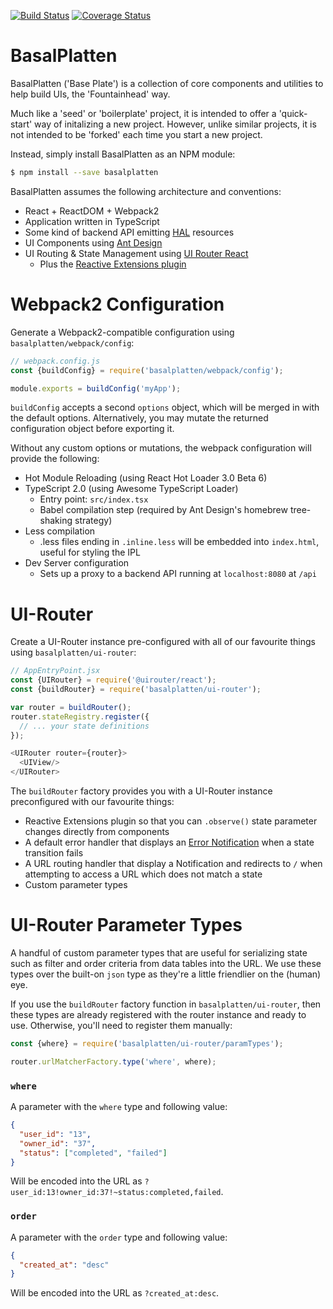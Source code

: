 [![Build Status](https://travis-ci.org/FountainheadTechnologies/basalplatten.svg?branch=master)](https://travis-ci.org/FountainheadTechnologies/basalplatten)
[![Coverage Status](https://coveralls.io/repos/github/FountainheadTechnologies/basalplatten/badge.svg?branch=master)](https://coveralls.io/github/FountainheadTechnologies/basalplatten?branch=master)

# BasalPlatten

BasalPlatten ('Base Plate') is a collection of core components and utilities to help build UIs, the 'Fountainhead' way.

Much like a 'seed' or 'boilerplate' project, it is intended to offer a 'quick-start' way of initalizing a new project. However, unlike similar projects, it is not intended to be 'forked' each time you start a new project.

Instead, simply install BasalPlatten as an NPM module:

```bash
$ npm install --save basalplatten
```

BasalPlatten assumes the following architecture and conventions:

- React + ReactDOM + Webpack2
- Application written in TypeScript
- Some kind of backend API emitting [HAL](https://tools.ietf.org/html/draft-kelly-json-hal-08) resources
- UI Components using [Ant Design](https://ant.design/docs/react/introduce)
- UI Routing & State Management using [UI Router React](https://ui-router.github.io/react/)
  - Plus the [Reactive Extensions plugin](https://github.com/ui-router/rx)

# Webpack2 Configuration

Generate a Webpack2-compatible configuration using `basalplatten/webpack/config`:

```javascript
// webpack.config.js
const {buildConfig} = require('basalplatten/webpack/config');

module.exports = buildConfig('myApp');
```

`buildConfig` accepts a second `options` object, which will be merged in with the default options. Alternatively, you may mutate the returned configuration object before exporting it.

Without any custom options or mutations, the webpack configuration will provide the following:

- Hot Module Reloading (using React Hot Loader 3.0 Beta 6)
- TypeScript 2.0 (using Awesome TypeScript Loader)
  - Entry point: `src/index.tsx`
  - Babel compilation step (required by Ant Design's homebrew tree-shaking strategy)
- Less compilation
  - .less files ending in `.inline.less` will be embedded into `index.html`, useful for styling the IPL
- Dev Server configuration
  - Sets up a proxy to a backend API running at `localhost:8080` at `/api`

# UI-Router

Create a UI-Router instance pre-configured with all of our favourite things using `basalplatten/ui-router`:

```javascript
// AppEntryPoint.jsx
const {UIRouter} = require('@uirouter/react');
const {buildRouter} = require('basalplatten/ui-router');

var router = buildRouter();
router.stateRegistry.register({
  // ... your state definitions
});

<UIRouter router={router}>
  <UIView/>
</UIRouter>
```

The `buildRouter` factory provides you with a UI-Router instance preconfigured with our favourite things:

- Reactive Extensions plugin so that you can `.observe()` state parameter changes directly from components
- A default error handler that displays an [Error Notification](https://ant.design/components/notification/) when a state transition fails
- A URL routing handler that display a Notification and redirects to `/` when attempting to access a URL which does not match a state
- Custom parameter types

# UI-Router Parameter Types

A handful of custom parameter types that are useful for serializing state such as filter and order criteria from data tables into the URL. We use these types over the built-on `json` type as they're a little friendlier on the (human) eye.

If you use the `buildRouter` factory function in `basalplatten/ui-router`, then these types are already registered with the router instance and ready to use. Otherwise, you'll need to register them manually:

```javascript
const {where} = require('basalplatten/ui-router/paramTypes');

router.urlMatcherFactory.type('where', where);
```

### `where`

A parameter with the `where` type and following value:

```json
{
  "user_id": "13",
  "owner_id": "37",
  "status": ["completed", "failed"]
}
```

Will be encoded into the URL as `?user_id:13!owner_id:37!~status:completed,failed`.

### `order`

A parameter with the `order` type and following value:

```json
{
  "created_at": "desc"
}
```

Will be encoded into the URL as `?created_at:desc`.
